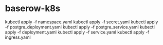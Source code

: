# baserow-k8s

kubectl apply -f namespace.yaml
kubectl apply -f secret.yaml
kubectl apply -f postgre_deployment.yaml
kubectl apply -f postgre_service.yaml
kubectl apply -f deployment.yaml
kubectl apply -f service.yaml
kubectl apply -f ingress.yaml